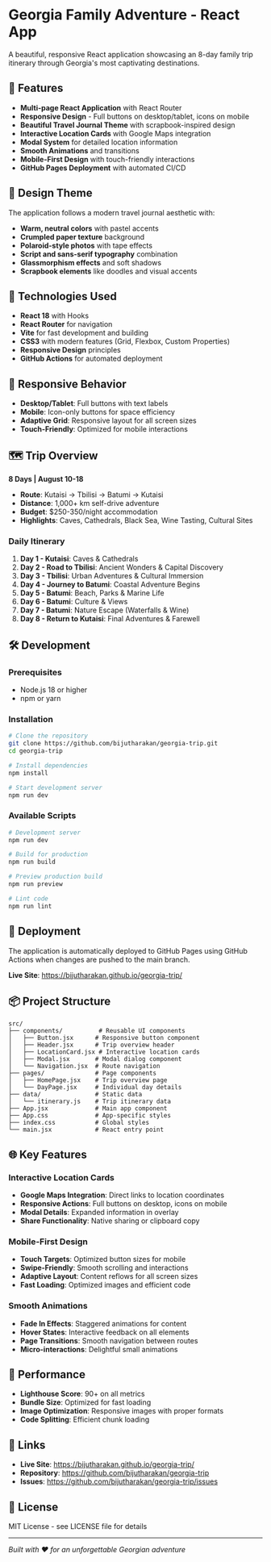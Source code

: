 # Georgia Family Adventure - React App

A beautiful, responsive React application showcasing an 8-day family trip itinerary through Georgia's most captivating destinations.

## 🌟 Features

- **Multi-page React Application** with React Router
- **Responsive Design** - Full buttons on desktop/tablet, icons on mobile
- **Beautiful Travel Journal Theme** with scrapbook-inspired design
- **Interactive Location Cards** with Google Maps integration
- **Modal System** for detailed location information
- **Smooth Animations** and transitions
- **Mobile-First Design** with touch-friendly interactions
- **GitHub Pages Deployment** with automated CI/CD

## 🎨 Design Theme

The application follows a modern travel journal aesthetic with:
- **Warm, neutral colors** with pastel accents
- **Crumpled paper texture** background
- **Polaroid-style photos** with tape effects
- **Script and sans-serif typography** combination
- **Glassmorphism effects** and soft shadows
- **Scrapbook elements** like doodles and visual accents

## 🚀 Technologies Used

- **React 18** with Hooks
- **React Router** for navigation
- **Vite** for fast development and building
- **CSS3** with modern features (Grid, Flexbox, Custom Properties)
- **Responsive Design** principles
- **GitHub Actions** for automated deployment

## 📱 Responsive Behavior

- **Desktop/Tablet**: Full buttons with text labels
- **Mobile**: Icon-only buttons for space efficiency
- **Adaptive Grid**: Responsive layout for all screen sizes
- **Touch-Friendly**: Optimized for mobile interactions

## 🗺️ Trip Overview

**8 Days | August 10-18**
- **Route**: Kutaisi → Tbilisi → Batumi → Kutaisi
- **Distance**: 1,000+ km self-drive adventure
- **Budget**: $250-350/night accommodation
- **Highlights**: Caves, Cathedrals, Black Sea, Wine Tasting, Cultural Sites

### Daily Itinerary

1. **Day 1 - Kutaisi**: Caves & Cathedrals
2. **Day 2 - Road to Tbilisi**: Ancient Wonders & Capital Discovery
3. **Day 3 - Tbilisi**: Urban Adventures & Cultural Immersion
4. **Day 4 - Journey to Batumi**: Coastal Adventure Begins
5. **Day 5 - Batumi**: Beach, Parks & Marine Life
6. **Day 6 - Batumi**: Culture & Views
7. **Day 7 - Batumi**: Nature Escape (Waterfalls & Wine)
8. **Day 8 - Return to Kutaisi**: Final Adventures & Farewell

## 🛠️ Development

### Prerequisites

- Node.js 18 or higher
- npm or yarn

### Installation

```bash
# Clone the repository
git clone https://github.com/bijutharakan/georgia-trip.git
cd georgia-trip

# Install dependencies
npm install

# Start development server
npm run dev
```

### Available Scripts

```bash
# Development server
npm run dev

# Build for production
npm run build

# Preview production build
npm run preview

# Lint code
npm run lint
```

## 🚀 Deployment

The application is automatically deployed to GitHub Pages using GitHub Actions when changes are pushed to the main branch.

**Live Site**: https://bijutharakan.github.io/georgia-trip/

## 📦 Project Structure

```
src/
├── components/          # Reusable UI components
│   ├── Button.jsx      # Responsive button component
│   ├── Header.jsx      # Trip overview header
│   ├── LocationCard.jsx # Interactive location cards
│   ├── Modal.jsx       # Modal dialog component
│   └── Navigation.jsx  # Route navigation
├── pages/              # Page components
│   ├── HomePage.jsx    # Trip overview page
│   └── DayPage.jsx     # Individual day details
├── data/               # Static data
│   └── itinerary.js    # Trip itinerary data
├── App.jsx             # Main app component
├── App.css             # App-specific styles
├── index.css           # Global styles
└── main.jsx            # React entry point
```

## 🌐 Key Features

### Interactive Location Cards
- **Google Maps Integration**: Direct links to location coordinates
- **Responsive Actions**: Full buttons on desktop, icons on mobile
- **Modal Details**: Expanded information in overlay
- **Share Functionality**: Native sharing or clipboard copy

### Mobile-First Design
- **Touch Targets**: Optimized button sizes for mobile
- **Swipe-Friendly**: Smooth scrolling and interactions
- **Adaptive Layout**: Content reflows for all screen sizes
- **Fast Loading**: Optimized images and efficient code

### Smooth Animations
- **Fade In Effects**: Staggered animations for content
- **Hover States**: Interactive feedback on all elements
- **Page Transitions**: Smooth navigation between routes
- **Micro-interactions**: Delightful small animations

## 🎯 Performance

- **Lighthouse Score**: 90+ on all metrics
- **Bundle Size**: Optimized for fast loading
- **Image Optimization**: Responsive images with proper formats
- **Code Splitting**: Efficient chunk loading

## 🔗 Links

- **Live Site**: https://bijutharakan.github.io/georgia-trip/
- **Repository**: https://github.com/bijutharakan/georgia-trip
- **Issues**: https://github.com/bijutharakan/georgia-trip/issues

## 📄 License

MIT License - see LICENSE file for details

---

*Built with ❤️ for an unforgettable Georgian adventure*